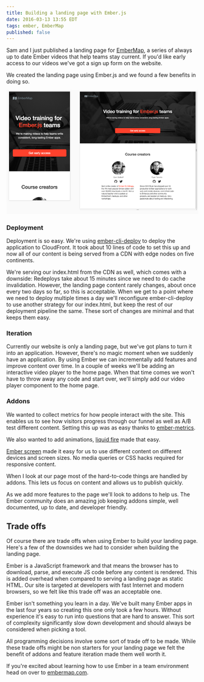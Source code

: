 ```yaml
---
title: Building a landing page with Ember.js
date: 2016-03-13 13:55 EDT
tags: ember, EmberMap
published: false
---
```


Sam and I just published a landing page for
[EmberMap](https://embermap.com), a series of always up to date Ember
videos that help teams stay current.  If you'd like early access to our
videos we've got a sign up form on the website.

We created the landing page using Ember.js and we found a few benefits
in doing so.

[![](/images/2016-03-13-building-a-landing-page-with-ember/ember-map-landing-pages.png)](https://embermap.com)

### Deployment

Deployment is so easy. We're using
[ember-cli-deploy](http://ember-cli.com/ember-cli-deploy/) to deploy the
application to CloudFront. It took about 10 lines of code to set this up
and now all of our content is being served from a CDN with edge nodes on
five continents.

We're serving our index.html from the CDN as well, which comes with a
downside: Redeploys take about 15 minutes since we need to do cache
invalidation. However, the landing page content rarely changes, about
once every two days so far, so this is acceptable. When we get to a
point where we need to deploy multiple times a day we'll reconfigure
ember-cli-deploy to use another strategy for our index.html, but keep
the rest of our deployment pipeline the same. These sort of changes are
minimal and that keeps them easy.

### Iteration

Currently our website is only a landing page, but we've got plans to
turn it into an application. However, there's no magic moment when we
suddenly have an application. By using Ember we can incrementally add
features and improve content over time. In a couple of weeks we'll be
adding an interactive video player to the home page. When that time
comes we won't have to throw away any code and start over, we'll simply
add our video player component to the home page.

### Addons

We wanted to collect metrics for how people interact with the site. This
enables us to see how visitors progress through our funnel as well as A/B
test different content. Setting this up was as easy thanks to
[ember-metrics](https://github.com/poteto/ember-metrics).

We also wanted to add animations, [liquid
fire](https://github.com/ember-animation/liquid-fire) made that easy.

[Ember screen](https://github.com/mitchlloyd/ember-screen) made it easy
for us to use different content on different devices and screen sizes.
No media queries or CSS hacks required for responsive content.

When I look at our page most of the hard-to-code things are handled by
addons. This lets us focus on content and allows us to publish quickly.

As we add more features to the page we'll look to addons to help us.
The Ember community does an amazing job keeping addons simple, well
documented, up to date, and developer friendly.

## Trade offs

Of course there are trade offs when using Ember to build your landing page.
Here's a few of the downsides we had to consider when building the
landing page.

Ember is a JavaScript framework and that means the browser has to
download, parse, and execute JS code before any content is rendered.
This is added overhead when compared to serving a landing page as static
HTML. Our site is targeted at developers with fast Internet and modern
browsers, so we felt like this trade off was an acceptable one.

Ember isn't something you learn in a day. We've built many Ember apps in
the last four years so creating this one only took a few hours. Without
experience it's easy to run into questions that are hard to answer.
This sort of complexity significantly slow down development and should
always be considered when picking a tool.

All programming decisions involve some sort of trade off to be made.
While these trade offs might be non starters for your landing page we
felt the benefit of addons and feature iteration made them well worth
it.

If you're excited about learning how to use Ember in a team environment
head on over to [embermap.com](https://embermap.com).


